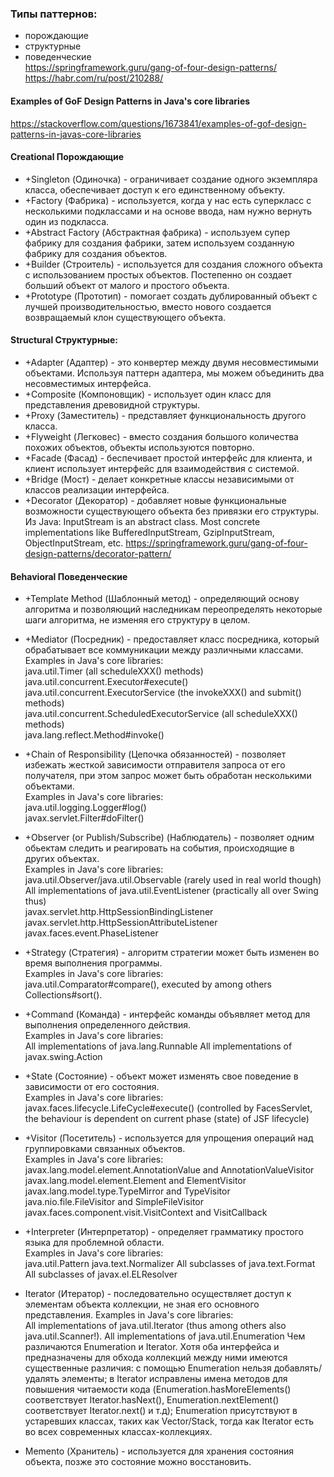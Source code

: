 ### Типы паттернов:
* порождающие
* структурные
* поведенческие  
https://springframework.guru/gang-of-four-design-patterns/  
https://habr.com/ru/post/210288/

#### Examples of GoF Design Patterns in Java's core libraries
https://stackoverflow.com/questions/1673841/examples-of-gof-design-patterns-in-javas-core-libraries


#### Creational Порождающие
* +Singleton (Одиночка) - ограничивает создание одного экземпляра класса, обеспечивает доступ к его единственному объекту.
* +Factory (Фабрика) - используется, когда у нас есть суперкласс с несколькими подклассами и на основе ввода, нам нужно вернуть один из подкласса.
* +Abstract Factory (Абстрактная фабрика) - используем супер фабрику для создания фабрики, затем используем созданную фабрику для создания объектов.
* +Builder (Строитель) - используется для создания сложного объекта с использованием простых объектов. Постепенно он создает больший объект от малого и простого объекта.
* +Prototype (Прототип) - помогает создать дублированный объект с лучшей производительностью, вместо нового создается возвращаемый клон существующего объекта.

#### Structural Структурные:
* +Adapter (Адаптер) - это конвертер между двумя несовместимыми объектами. Используя паттерн адаптера, мы можем объединить два несовместимых интерфейса.
* +Composite (Компоновщик) - использует один класс для представления древовидной структуры.
* +Proxy (Заместитель) - представляет функциональность другого класса.
* +Flyweight (Легковес) - вместо создания большого количества похожих объектов, объекты используются повторно.
* +Facade (Фасад) - беспечивает простой интерфейс для клиента, и клиент использует интерфейс для взаимодействия с системой.
* +Bridge (Мост) - делает конкретные классы независимыми от классов реализации интерфейса.
* +Decorator (Декоратор) - добавляет новые функциональные возможности существующего объекта без привязки его структуры.
Из Java: InputStream is an abstract class. Most concrete implementations like BufferedInputStream, GzipInputStream, ObjectInputStream, etc.
https://springframework.guru/gang-of-four-design-patterns/decorator-pattern/


#### Behavioral Поведенческие
* +Template Method (Шаблонный метод) - определяющий основу алгоритма и позволяющий наследникам переопределять некоторые шаги алгоритма, не изменяя его структуру в целом.
* +Mediator (Посредник) - предоставляет класс посредника, который обрабатывает все коммуникации между различными классами.  
  Examples in Java's core libraries:  
  java.util.Timer (all scheduleXXX() methods)  
  java.util.concurrent.Executor#execute()  
  java.util.concurrent.ExecutorService (the invokeXXX() and submit() methods)  
  java.util.concurrent.ScheduledExecutorService (all scheduleXXX() methods)  
  java.lang.reflect.Method#invoke()    
  
* +Chain of Responsibility (Цепочка обязанностей) - позволяет избежать жесткой зависимости отправителя запроса от его получателя, при этом запрос может быть обработан несколькими объектами.  
  Examples in Java's core libraries:  
  java.util.logging.Logger#log()  
  javax.servlet.Filter#doFilter()  

* +Observer (or Publish/Subscribe) (Наблюдатель) - позволяет одним обьектам следить и реагировать на события, происходящие в других объектах.  
  Examples in Java's core libraries:  
  java.util.Observer/java.util.Observable (rarely used in real world though)  
  All implementations of java.util.EventListener (practically all over Swing thus)  
  javax.servlet.http.HttpSessionBindingListener  
  javax.servlet.http.HttpSessionAttributeListener  
  javax.faces.event.PhaseListener  

* +Strategy (Стратегия) - алгоритм стратегии может быть изменен во время выполнения программы.  
  Examples in Java's core libraries:  
  java.util.Comparator#compare(), executed by among others Collections#sort().
  
  

* +Command (Команда) - интерфейс команды объявляет метод для выполнения определенного действия.  
  Examples in Java's core libraries:  
  All implementations of java.lang.Runnable
  All implementations of javax.swing.Action


* +State (Состояние) - объект может изменять свое поведение в зависимости от его состояния.  
  Examples in Java's core libraries:  
  javax.faces.lifecycle.LifeCycle#execute() (controlled by FacesServlet, the behaviour is dependent on current phase (state) of JSF lifecycle)  
  

* +Visitor (Посетитель) - используется для упрощения операций над группировками связанных объектов.  
  Examples in Java's core libraries:  
  javax.lang.model.element.AnnotationValue and AnnotationValueVisitor  
  javax.lang.model.element.Element and ElementVisitor  
  javax.lang.model.type.TypeMirror and TypeVisitor  
  java.nio.file.FileVisitor and SimpleFileVisitor  
  javax.faces.component.visit.VisitContext and VisitCallback  
  

* +Interpreter (Интерпретатор) - определяет грамматику простого языка для проблемной области.  
  Examples in Java's core libraries:  
  java.util.Pattern
  java.text.Normalizer
  All subclasses of java.text.Format
  All subclasses of javax.el.ELResolver

  
* Iterator (Итератор) - последовательно осуществляет доступ к элементам объекта коллекции, не зная его основного представления.
  Examples in Java's core libraries:  
  All implementations of java.util.Iterator (thus among others also java.util.Scanner!).
  All implementations of java.util.Enumeration
  Чем различаются Enumeration и Iterator.
  Хотя оба интерфейса и предназначены для обхода коллекций между ними имеются существенные различия:
с помощью Enumeration нельзя добавлять/удалять элементы;
в Iterator исправлены имена методов для повышения читаемости кода (Enumeration.hasMoreElements() соответствует Iterator.hasNext(), Enumeration.nextElement() соответствует Iterator.next() и т.д);
Enumeration присутствуют в устаревших классах, таких как Vector/Stack, тогда как Iterator есть во всех современных классах-коллекциях.
  

* Memento (Хранитель) - используется для хранения состояния объекта, позже это состояние можно восстановить.

